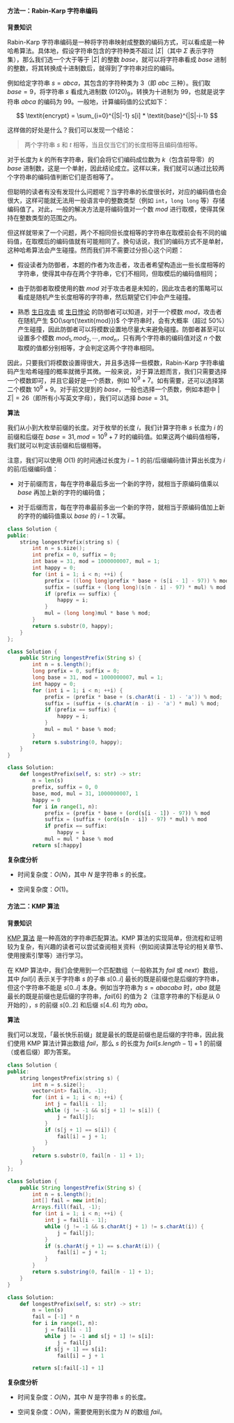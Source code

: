 #### 方法一：Rabin-Karp 字符串编码

**背景知识**

Rabin-Karp 字符串编码是一种将字符串映射成整数的编码方式，可以看成是一种哈希算法。具体地，假设字符串包含的字符种类不超过 $|\Sigma|$（其中 $\Sigma$ 表示字符集），那么我们选一个大于等于 $|\Sigma|$ 的整数 $\textit{base}$，就可以将字符串看成 $\textit{base}$ 进制的整数，将其转换成十进制数后，就得到了字符串对应的编码。

例如给定字符串 $s = abca$，其包含的字符种类为 $3$（即 $abc$ 三种）。我们取 $\textit{base} = 9$，将字符串 $s$ 看成九进制数 $(0120)_9$，转换为十进制为 $99$，也就是说字符串 $abca$ 的编码为 $99$。一般地，计算编码值的公式如下：

$$
\textit{encrypt} = \sum_{i=0}^{|S|-1} s[i] * \textit{base}^{|S|-i-1}
$$

这样做的好处是什么？我们可以发现一个结论：

> 两个字符串 $s$ 和 $t$ 相等，当且仅当它们的长度相等且编码值相等。

对于长度为 $k$ 的所有字符串，我们会将它们编码成位数为 $k$（包含前导零）的 $base$ 进制数，这是一个单射，因此结论成立。这样以来，我们就可以通过比较两个字符串的编码值判断它们是否相等了。

但聪明的读者有没有发现什么问题呢？当字符串的长度很长时，对应的编码值也会很大，这样可能就无法用一般语言中的整数类型（例如 `int`，`long long` 等）存储编码值了。对此，一般的解决方法是将编码值对一个数 $\textit{mod}$ 进行取模，使得其保持在整数类型的范围之内。

但这样就带来了一个问题，两个不相同但长度相等的字符串在取模前会有不同的编码值，在取模后的编码值就有可能相同了。换句话说，我们的编码方式不是单射，这种哈希算法会产生碰撞。然而我们并不需要过分担心这个问题：

- 假设读者为防御者，本题的作者为攻击者，攻击者希望构造出一些长度相等的字符串，使得其中存在两个字符串，它们不相同，但取模后的编码值相同；

- 由于防御者取模使用的数 $\textit{mod}$ 对于攻击者是未知的，因此攻击者的策略可以看成是随机产生长度相等的字符串，然后期望它们中会产生碰撞。

- 熟悉 [生日攻击](https://baike.baidu.com/item/%E7%94%9F%E6%97%A5%E6%94%BB%E5%87%BB) 或 [生日悖论](https://baike.baidu.com/item/%E7%94%9F%E6%97%A5%E6%82%96%E8%AE%BA) 的防御者可以知道，对于一个模数 $\textit{mod}$，攻击者在随机产生 $O(\sqrt{\textit{mod}})$ 个字符串时，会有大概率（超过 $50\%$）产生碰撞，因此防御者可以将模数设置地尽量大来避免碰撞。防御者甚至可以设置多个模数 $\textit{mod}_1, \textit{mod}_2, \cdots, \textit{mod}_n$，只有两个字符串的编码值对这 $n$ 个数取模的值都分别相等，才会判定这两个字符串相同。

因此，只要我们将模数设置得很大，并且多选择一些模数，Rabin-Karp 字符串编码产生哈希碰撞的概率就微乎其微。一般来说，对于算法题而言，我们只需要选择一个模数即可，并且它最好是一个质数，例如 $10^9+7$。如有需要，还可以选择第二个模数 $10^9+9$。对于前文提到的 $\textit{base}$，一般也选择一个质数，例如本题中 $|\Sigma|=26$（即所有小写英文字母），我们可以选择 $\textit{base}=31$。

**算法**

我们从小到大枚举前缀的长度。对于枚举的长度 $i$，我们计算字符串 $s$ 长度为 $i$ 的前缀和后缀在 $\textit{base}=31, \textit{mod}=10^9+7$ 时的编码值。如果这两个编码值相等，我们就可以判定该前缀和后缀相等。

注意，我们可以使用 $O(1)$ 的时间通过长度为 $i-1$ 的前/后缀编码值计算出长度为 $i$ 的前/后缀编码值：

- 对于前缀而言，每在字符串最后多出一个新的字符，就相当于原编码值乘以 $\textit{base}$ 再加上新的字符的编码值；

- 对于后缀而言，每在字符串最前多出一个新的字符，就相当于原编码值加上新的字符的编码值乘以 $\textit{base}$ 的 $i-1$ 次幂。

```C++ [sol1-C++]
class Solution {
public:
    string longestPrefix(string s) {
        int n = s.size();
        int prefix = 0, suffix = 0;
        int base = 31, mod = 1000000007, mul = 1;
        int happy = 0;
        for (int i = 1; i < n; ++i) {
            prefix = ((long long)prefix * base + (s[i - 1] - 97)) % mod;
            suffix = (suffix + (long long)(s[n - i] - 97) * mul) % mod;
            if (prefix == suffix) {
                happy = i;
            }
            mul = (long long)mul * base % mod;
        }
        return s.substr(0, happy);
    }
};
```

```Java [sol1-Java]
class Solution {
    public String longestPrefix(String s) {
        int n = s.length();
        long prefix = 0, suffix = 0;
        long base = 31, mod = 1000000007, mul = 1;
        int happy = 0;
        for (int i = 1; i < n; ++i) {
            prefix = (prefix * base + (s.charAt(i - 1) - 'a')) % mod;
            suffix = (suffix + (s.charAt(n - i) - 'a') * mul) % mod;
            if (prefix == suffix) {
                happy = i;
            }
            mul = mul * base % mod;
        }
        return s.substring(0, happy);
    }
}
```

```Python [sol1-Python3]
class Solution:
    def longestPrefix(self, s: str) -> str:
        n = len(s)
        prefix, suffix = 0, 0
        base, mod, mul = 31, 1000000007, 1
        happy = 0
        for i in range(1, n):
            prefix = (prefix * base + (ord(s[i - 1]) - 97)) % mod
            suffix = (suffix + (ord(s[n - i]) - 97) * mul) % mod
            if prefix == suffix:
                happy = i
            mul = mul * base % mod
        return s[:happy]
```

**复杂度分析**

- 时间复杂度：$O(N)$，其中 $N$ 是字符串 $s$ 的长度。

- 空间复杂度：$O(1)$。

#### 方法二：KMP 算法

**背景知识**

[KMP 算法](https://baike.baidu.com/item/kmp%E7%AE%97%E6%B3%95) 是一种高效的字符串匹配算法。KMP 算法的实现简单，但流程和证明较为复杂，有兴趣的读者可以尝试查阅相关资料（例如阅读算法导论的相关章节、使用搜索引擎等）进行学习。

在 KMP 算法中，我们会使用到一个匹配数组（一般称其为 $\textit{fail}$ 或 $\textit{next}$）数组，其中 $\textit{fail}[i]$ 表示关于字符串 $s$ 的子串 $s[0..i]$ 最长的既是前缀也是后缀的字符串，但这个字符串不能是 $s[0..i]$ 本身。例如当字符串为 $s = abacaba$ 时，$aba$ 就是最长的既是前缀也是后缀的字符串，$\textit{fail}[6]$ 的值为 $2$（注意字符串的下标是从 $0$ 开始的），$s$ 的前缀 $s[0..2]$ 和后缀 $s[4..6]$ 均为 $aba$。

**算法**

我们可以发现，「最长快乐前缀」就是最长的既是前缀也是后缀的字符串，因此我们使用 KMP 算法计算出数组 $\textit{fail}$，那么 $s$ 的长度为 $\textit{fail}[s.\textit{length} - 1] + 1$ 的前缀（或者后缀）即为答案。

```C++ [sol2-C++]
class Solution {
public:
    string longestPrefix(string s) {
        int n = s.size();
        vector<int> fail(n, -1);
        for (int i = 1; i < n; ++i) {
            int j = fail[i - 1];
            while (j != -1 && s[j + 1] != s[i]) {
                j = fail[j];
            }
            if (s[j + 1] == s[i]) {
                fail[i] = j + 1;
            }
        }
        return s.substr(0, fail[n - 1] + 1);
    }
};
```

```Java [sol2-Java]
class Solution {
    public String longestPrefix(String s) {
        int n = s.length();
        int[] fail = new int[n];
        Arrays.fill(fail, -1);
        for (int i = 1; i < n; ++i) {
            int j = fail[i - 1];
            while (j != -1 && s.charAt(j + 1) != s.charAt(i)) {
                j = fail[j];
            }
            if (s.charAt(j + 1) == s.charAt(i)) {
                fail[i] = j + 1;
            }
        }
        return s.substring(0, fail[n - 1] + 1);
    }
}
```

```Python [sol2-Python3]
class Solution:
    def longestPrefix(self, s: str) -> str:
        n = len(s)
        fail = [-1] * n
        for i in range(1, n):
            j = fail[i - 1]
            while j != -1 and s[j + 1] != s[i]:
                j = fail[j]
            if s[j + 1] == s[i]:
                fail[i] = j + 1

        return s[:fail[-1] + 1]
```

**复杂度分析**

- 时间复杂度：$O(N)$，其中 $N$ 是字符串 $s$ 的长度。

- 空间复杂度：$O(N)$，需要使用到长度为 $N$ 的数组 $\textit{fail}$。